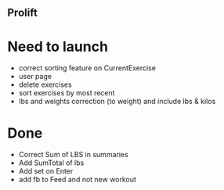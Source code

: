 ## Prolift

# Need to launch
- correct sorting feature on CurrentExercise
- user page
- delete exercises
- sort exercises by most recent
- lbs and weights correction (to weight) and include lbs & kilos

# Done
- Correct Sum of LBS in summaries
- Add SumTotal of lbs
- Add set on Enter
- add fb to Feed and not new workout